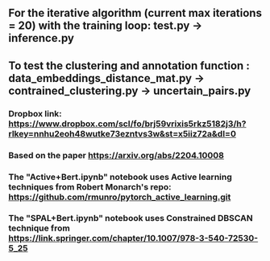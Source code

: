 ## For the iterative algorithm (current max iterations = 20) with the training loop: test.py -> inference.py 

## To test the clustering and annotation function : data_embeddings_distance_mat.py -> contrained_clustering.py -> uncertain_pairs.py 

### Dropbox link: https://www.dropbox.com/scl/fo/brj59vrixis5rkz5182j3/h?rlkey=nnhu2eoh48wutke73ezntvs3w&st=x5iiz72a&dl=0

### Based on the paper https://arxiv.org/abs/2204.10008

### The "Active+Bert.ipynb" notebook uses Active learning techniques from Robert Monarch's repo: https://github.com/rmunro/pytorch_active_learning.git 

### The "SPAL+Bert.ipynb" notebook uses Constrained DBSCAN technique from https://link.springer.com/chapter/10.1007/978-3-540-72530-5_25
